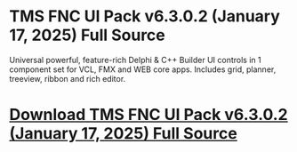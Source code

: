 # TMS FNC UI Pack v6.3.0.2 (January 17, 2025) Full Source

Universal powerful, feature-rich Delphi & C++ Builder UI controls in 1 component set for VCL, FMX and WEB core apps. Includes grid, planner, treeview, ribbon and rich editor.

# [Download TMS FNC UI Pack v6.3.0.2 (January 17, 2025) Full Source](https://developer.team/delphi/35255-tms-fnc-ui-pack-v6302-january-17-2025-full-source.html)
